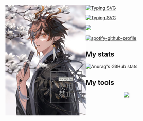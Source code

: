 <p align="left">
  <img src='9a2771866534e0ef9654e19dd97b3db4.jpg' width='250' align="left">
</p>

[![Typing SVG](https://readme-typing-svg.demolab.com?font=Fira+Code&size=15&center=true&vCenter=true&multiline=true&width=435&lines=Welcome+to+my+account!;My+favorite+games%3A+Genshin+Impact%2C+Gothic;My+favorite+anime%3A+Gurren+Lagann%2C+Utawarerumono)](https://git.io/typing-svg)

[![Typing SVG](https://readme-typing-svg.demolab.com?font=Fira+Code&size=15&center=true&vCenter=true&multiline=true&width=435&lines=My+favorite+anime%3A+Gurren+Lagann%2C+Utawarerumono;Music%3A+Punk%2C+Rock)](https://git.io/typing-svg)

![](https://files.xmdhs.com/genshin/svg/7/724281429)

[![spotify-github-profile](https://spotify-github-profile.vercel.app/api/view?uid=31l62pnzp5npavcdemzdcwn76wmi&cover_image=true&theme=novatorem&bar_color_cover=false)](https://github.com/kittinan/spotify-github-profile)


## My stats
![Anurag's GitHub stats](https://github-readme-stats.vercel.app/api?username=DEViantUA&show_icons=true&theme=react)


## My tools
<p align="center">
  <a href="https://skillicons.dev">
    <img src="https://skillicons.dev/icons?i=py,github,heroku,ps,vscode,html" />
  </a>
</p>


